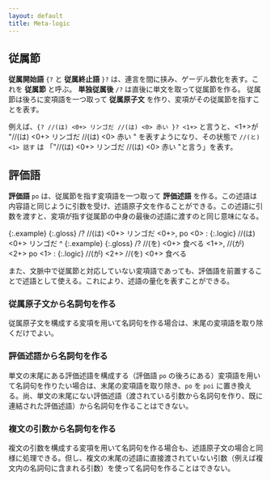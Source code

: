 ```yaml
---
layout: default
title: Meta-logic
---
```


## 従属節
**従属開始語** `{?` と **従属終止語** `}?` は、連言を間に挟み、ゲーデル数化を表す。これを **従属節** と呼ぶ。
**単独従属後** `/?` は直後に単文を取って従属節を作る。
従属節は後ろに変項語を一つ取って **従属原子文** を作り、変項がその従属節を指すことを表す。

例えば、`{? //(は) <0+> リンゴだ //(は) <0> 赤い }? <1+>` と言うと、<1+>が "//(は) <0+> リンゴだ //(は) <0> 赤い " を表すようになり、その状態で `//(と) <1> 話す` は 「"//(は) <0+> リンゴだ //(は) <0> 赤い "と言う」を表す。

## 評価語
**評価語** `po` は、従属節を指す変項語を一つ取って **評価述語** を作る。この述語は内容語と同じように引数を受け、述語原子文を作ることができる。この述語に引数を渡すと、変項が指す従属節の中身の最後の述語に渡すのと同じ意味になる。

{:.example}
{:.gloss} /? //(は) <0+> リンゴだ <0+>, po <0>
: {:.logic} //(は) <0+> リンゴだ
^
{:.example}
{:.gloss} /? //(を) <0+> 食べる <1+>, //(が) <2+> po <1>
: {:.logic} //(が) <2+> //(を) <0+> 食べる

また、文脈中で従属節と対応していない変項語であっても、評価語を前置することで述語として使える。これにより、述語の量化を表すことができる。


### 従属原子文から名詞句を作る
従属原子文を構成する変項を用いて名詞句を作る場合は、末尾の変項語を取り除くだけでよい。

### 評価述語から名詞句を作る
単文の末尾にある評価述語を構成する（評価語 `po` の後ろにある）変項語を用いて名詞句を作りたい場合は、末尾の変項語を取り除き、`po` を `poi` に置き換える。尚、単文の末尾にない評価述語（渡されている引数から名詞句を作り、既に連結された評価述語）から名詞句を作ることはできない。

### 複文の引数から名詞句を作る
複文の引数を構成する変項を用いて名詞句を作る場合も、述語原子文の場合と同様に処理できる。但し、複文の末尾の述語に直接渡されていない引数（例えば複文内の名詞句に含まれる引数）を使って名詞句を作ることはできない。
